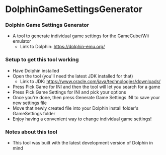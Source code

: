 # DolphinGameSettingsGenerator

### Dolphin Game Settings Generator
* A tool to generate individual game settings for the GameCube/Wii emulator
    * Link to Dolphin: https://dolphin-emu.org/

### Setup to get this tool working
* Have Dolphin installed
* Open the tool (you'll need the latest JDK installed for that)
    * Link to JDK: https://www.oracle.com/java/technologies/downloads/
* Press Pick Game for INI and then the tool will let you search for a game
* Press Pick Game Settings for INI and pick your options
* Once you're done, then press Generate Game Settings INI to save your new settings file
* Move that newly created file into your Dolphin install folder's GameSettings folder
* Enjoy having a convenient way to change individual game settings!

### Notes about this tool
* This tool was built with the latest development version of Dolphin in mind